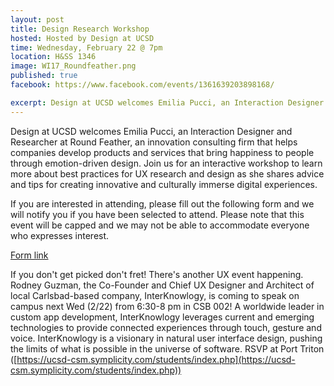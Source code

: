 ```yaml
---
layout: post
title: Design Research Workshop
hosted: Hosted by Design at UCSD
time: Wednesday, February 22 @ 7pm
location: H&SS 1346
image: WI17_Roundfeather.png
published: true
facebook: https://www.facebook.com/events/1361639203898168/

excerpt: Design at UCSD welcomes Emilia Pucci, an Interaction Designer and Researcher at Round Feather, an innovation consulting firm that helps companies develop products and services that bring happiness to people through emotion-driven design. Join us for an interactive workshop to learn more about best practices for UX research and design as she shares advice and tips for creating innovative and culturally immerse digital experiences. Make sure to check out our Facebook page for a link to the Google signup form!
---
```

Design at UCSD welcomes Emilia Pucci, an Interaction Designer and Researcher at Round Feather, an innovation consulting firm that helps companies develop products and services that bring happiness to people through emotion-driven design. Join us for an interactive workshop to learn more about best practices for UX research and design as she shares advice and tips for creating innovative and culturally immerse digital experiences.

If you are interested in attending, please fill out the following form and we will notify you if you have been selected to attend. Please note that this event will be capped and we may not be able to accommodate everyone who expresses interest. 

[Form link](https://goo.gl/forms/9U2fqki9P9eTegvU2)

If you don't get picked don't fret! There's another UX event happening. Rodney Guzman, the Co-Founder and Chief UX Designer and Architect of local Carlsbad-based company, InterKnowlogy, is coming to speak on campus next Wed (2/22) from 6:30-8 pm in CSB 002! A worldwide leader in custom app development, InterKnowlogy leverages current and emerging technologies to provide connected experiences through touch, gesture and voice. InterKnowlogy is a visionary in natural user interface design, pushing the limits of what is possible in the universe of software.
RSVP at Port Triton ([https://ucsd-csm.symplicity.com/students/index.php](https://ucsd-csm.symplicity.com/students/index.php))